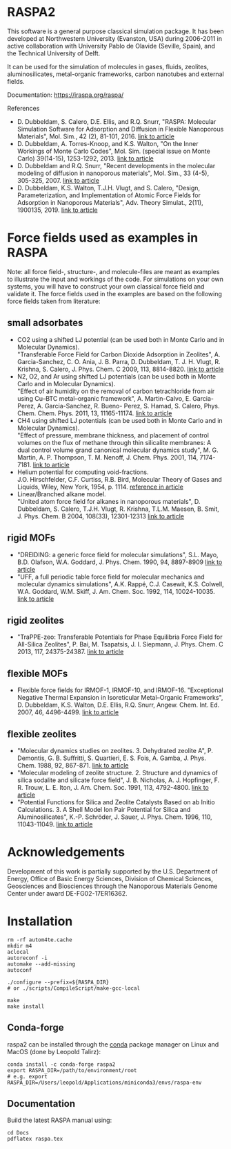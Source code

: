 RASPA2
======

This software is a general purpose classical simulation package. It has been developed at
Northwestern University (Evanston, USA) during 2006-2011 in active collaboration
with University Pablo de Olavide (Seville, Spain), and the Technical University of Delft.

It can be used for the simulation of molecules in gases, fluids, zeolites, aluminosilicates,
metal-organic frameworks, carbon nanotubes and external fields.

Documentation: https://iraspa.org/raspa/

References
* D. Dubbeldam, S. Calero, D.E. Ellis, and R.Q. Snurr, "RASPA: Molecular Simulation Software for Adsorption and Diffusion in Flexible Nanoporous Materials",
   Mol. Sim., 42 (2), 81-101, 2016.
   [link to article](https://www.tandfonline.com/doi/full/10.1080/08927022.2015.1010082)
* D. Dubbeldam, A. Torres-Knoop, and K.S. Walton,  "On the Inner Workings of Monte Carlo Codes",
   Mol. Sim. (special issue on Monte Carlo) 39(14-15), 1253-1292, 2013.
   [link to article](http://www.tandfonline.com/doi/full/10.1080/08927022.2013.819102)
* D. Dubbeldam and R.Q. Snurr, "Recent developments in the molecular modeling of diffusion in nanoporous materials",
   Mol. Sim., 33 (4-5), 305-325, 2007.
   [link to article](http://www.tandfonline.com/doi/abs/10.1080/08927020601156418)
* D. Dubbeldam, K.S. Walton, T.J.H. Vlugt, and S. Calero, "Design, Parameterization, and Implementation of Atomic Force Fields for Adsorption in Nanoporous Materials",
   Adv. Theory Simulat., 2(11), 1900135, 2019.
   [link to article](https://onlinelibrary.wiley.com/doi/full/10.1002/adts.201900135)

Force fields used as examples in RASPA
======================================

Note: all force field-, structure-, and molecule-files are meant as examples to illustrate the input and workings of the code.
For simulations on your own systems, you will have to construct your own classical force field and validate it.
The force fields used in the examples are based on the following force fields taken from literature:

small adsorbates
------------------
* CO2 using a shifted LJ potential (can be used both in Monte Carlo and in Molecular Dynamics).\
  "Transferable Force Field for Carbon Dioxide Adsorption in Zeolites",
  A. Garcia-Sanchez, C. O. Ania, J. B. Parra, D. Dubbeldam, T. J. H. Vlugt, R. Krishna, S. Calero, J. Phys. Chem. C 2009, 113, 8814-8820.
  [link to article](https://pubs.acs.org/doi/abs/10.1021/jp810871f)
* N2, O2, and Ar using shifted LJ potentials (can be used both in Monte Carlo and in Molecular Dynamics).\
  "Effect of air humidity on the removal of carbon tetrachloride from air using Cu–BTC metal–organic framework",
  A. Martin-Calvo, E. Garcia-Perez, A. Garcia-Sanchez, R. Bueno- Perez, S. Hamad, S. Calero, Phys. Chem. Chem. Phys. 2011, 13, 11165-11174.
  [link to article](https://pubs.rsc.org/en/content/articlelanding/2011/cp/c1cp20168a)
* CH4 using shifted LJ potentials (can be used both in Monte Carlo and in Molecular Dynamics).\
  "Effect of pressure, membrane thickness, and placement of control volumes on the flux of methane through thin silicalite membranes: A dual
control volume grand canonical molecular dynamics study",
  M. G. Martin, A. P. Thompson, T. M. Nenoff, J. Chem. Phys. 2001, 114, 7174-7181.
  [link to article](https://aip.scitation.org/doi/10.1063/1.1360256)
* Helium potential for computing void-fractions.\
  J.O. Hirschfelder, C.F. Curtiss, R.B. Bird, Molecular Theory of Gases and Liquids, Wiley, New York, 1954, p. 1114.
  [reference in article](https://www.sciencedirect.com/science/article/abs/pii/S0927775701006288)
* Linear/Branched alkane model.\
  "United atom force field for alkanes in nanoporous materials",
  D. Dubbeldam, S. Calero, T.J.H. Vlugt, R. Krishna, T.L.M. Maesen, B. Smit, J. Phys. Chem. B 2004, 108(33), 12301-12313
  [link to article](https://pubs.acs.org/doi/abs/10.1021/jp0376727)

rigid MOFs
------------
* "DREIDING: a generic force field for molecular simulations",
  S.L. Mayo, B.D. Olafson, W.A. Goddard, J. Phys. Chem. 1990, 94, 8897-8909
  [link to article](https://pubs.acs.org/doi/10.1021/j100389a010)
* "UFF, a full periodic table force field for molecular mechanics and molecular dynamics simulations",
  A.K. Rappé, C.J. Casewit, K.S. Colwell, W.A. Goddard, W.M. Skiff, J. Am. Chem. Soc. 1992, 114, 10024-10035.
  [link to article](https://pubs.acs.org/doi/10.1021/ja00051a040)

rigid zeolites
----------------
* "TraPPE-zeo: Transferable Potentials for Phase Equilibria Force Field for All-Silica Zeolites",
   P. Bai, M. Tsapatsis, J. I. Siepmann, J. Phys. Chem. C 2013, 117, 24375-24387.
  [link to article](https://pubs.acs.org/doi/10.1021/jp4074224)

flexible MOFs
---------------
* Flexible force fields for IRMOF-1, IRMOF-10, and IRMOF-16.
  "Exceptional Negative Thermal Expansion in Isoreticular Metal–Organic Frameworks",
  D. Dubbeldam, K.S. Walton, D.E. Ellis, R.Q. Snurr, Angew. Chem. Int. Ed. 2007, 46, 4496-4499.
  [link to article](https://onlinelibrary.wiley.com/doi/abs/10.1002/anie.200700218)

flexible zeolites
-------------------
* "Molecular dynamics studies on zeolites. 3. Dehydrated zeolite A",
  P. Demontis, G. B. Suffritti, S. Quartieri, E. S. Fois, A. Gamba, J. Phys. Chem. 1988, 92, 867-871.
  [link to article](https://pubs.acs.org/doi/10.1021/j100315a003)
* "Molecular modeling of zeolite structure. 2. Structure and dynamics of silica sodalite and silicate force field",
  J. B. Nicholas, A. J. Hopfinger, F. R. Trouw, L. E. Iton, J. Am. Chem. Soc. 1991, 113, 4792-4800.
  [link to article](https://pubs.acs.org/doi/10.1021/ja00013a012)
* "Potential Functions for Silica and Zeolite Catalysts Based on ab Initio Calculations. 3. A Shell Model Ion Pair Potential for Silica and Aluminosilicates",
  K.-P. Schröder, J. Sauer, J. Phys. Chem. 1996, 110, 11043-11049.
  [link to article](https://pubs.acs.org/doi/abs/10.1021/jp953405s)

Acknowledgements
================
Development of this work is partially supported by the U.S. Department 
of Energy, Office of Basic Energy Sciences, Division of Chemical 
Sciences, Geosciences and Biosciences through the Nanoporous Materials 
Genome Center under award DE-FG02-17ER16362.

Installation
============

```
rm -rf autom4te.cache  
mkdir m4  
aclocal  
autoreconf -i  
automake --add-missing  
autoconf  

./configure --prefix=${RASPA_DIR}  
# or ./scripts/CompileScript/make-gcc-local  

make  
make install  
```

Conda-forge
-----------
raspa2 can be installed through the [conda](https://docs.conda.io/) package manager on Linux and MacOS (done by Leopold Talirz):

```
conda install -c conda-forge raspa2
export RASPA_DIR=/path/to/environment/root
# e.g. export RASPA_DIR=/Users/leopold/Applications/miniconda3/envs/raspa-env
```

Documentation
-------------

Build the latest RASPA manual using:
```
cd Docs
pdflatex raspa.tex
```

